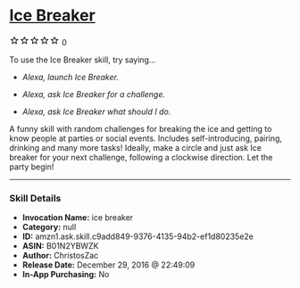 # [Ice Breaker](http://alexa.amazon.com/#skills/amzn1.ask.skill.c9add849-9376-4135-94b2-ef1d80235e2e)
![0 stars](../../images/ic_star_border_black_18dp_1x.png)![0 stars](../../images/ic_star_border_black_18dp_1x.png)![0 stars](../../images/ic_star_border_black_18dp_1x.png)![0 stars](../../images/ic_star_border_black_18dp_1x.png)![0 stars](../../images/ic_star_border_black_18dp_1x.png) 0

To use the Ice Breaker skill, try saying...

* *Alexa, launch Ice Breaker.*

* *Alexa, ask Ice Breaker for a challenge.*

* *Alexa, ask Ice Breaker what should I do.*

A funny skill with random challenges for breaking the ice and getting to know people at parties or social events. Includes self-introducing, pairing, drinking and many more tasks! Ideally, make a circle and just ask Ice breaker for your next challenge, following a clockwise direction. Let the party begin!

***

### Skill Details

* **Invocation Name:** ice breaker
* **Category:** null
* **ID:** amzn1.ask.skill.c9add849-9376-4135-94b2-ef1d80235e2e
* **ASIN:** B01N2YBWZK
* **Author:** ChristosZac
* **Release Date:** December 29, 2016 @ 22:49:09
* **In-App Purchasing:** No
